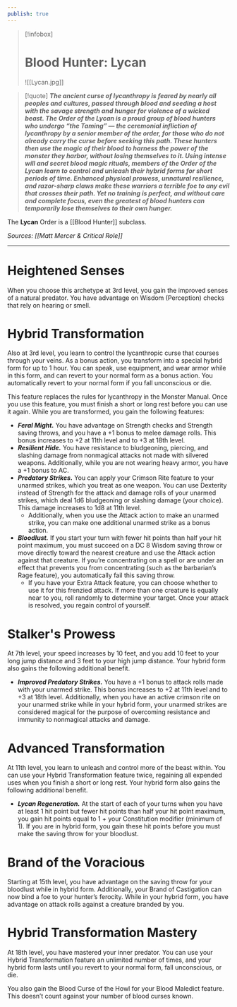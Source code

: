 ```yaml
---
publish: true
---
```

> [!infobox]
> # Blood Hunter: Lycan
> ![[Lycan.jpg]]

> [!quote]
> **_The ancient curse of lycanthropy is feared by nearly all peoples and cultures, passed through blood and seeding a host with the savage strength and hunger for violence of a wicked beast. The Order of the Lycan is a proud group of blood hunters who undergo “the Taming” — the ceremonial infliction of lycanthropy by a senior member of the order, for those who do not already carry the curse before seeking this path. These hunters then use the magic of their blood to harness the power of the monster they harbor, without losing themselves to it. Using intense will and secret blood magic rituals, members of the Order of the Lycan learn to control and unleash their hybrid forms for short periods of time. Enhanced physical prowess, unnatural resilience, and razor-sharp claws make these warriors a terrible foe to any evil that crosses their path. Yet no training is perfect, and without care and complete focus, even the greatest of blood hunters can temporarily lose themselves to their own hunger._**

The **Lycan** Order is a [[Blood Hunter]] subclass.

*Sources: [[Matt Mercer & Critical Role]]*
***
# Heightened Senses
When you choose this archetype at 3rd level, you gain the improved senses of a natural predator. You have advantage on Wisdom (Perception) checks that rely on hearing or smell.
# Hybrid Transformation
Also at 3rd level, you learn to control the lycanthropic curse that courses through your veins. As a bonus action, you transform into a special hybrid form for up to 1 hour. You can speak, use equipment, and wear armor while in this form, and can revert to your normal form as a bonus action. You automatically revert to your normal form if you fall unconscious or die.

This feature replaces the rules for lycanthropy in the Monster Manual. Once you use this feature, you must finish a short or long rest before you can use it again. While you are transformed, you gain the following features:
- **_Feral Might._** You have advantage on Strength checks and Strength saving throws, and you have a +1 bonus to melee damage rolls. This bonus increases to +2 at 11th level and to +3 at 18th level.
- **_Resilient Hide._** You have resistance to bludgeoning, piercing, and slashing damage from nonmagical attacks not made with silvered weapons. Additionally, while you are not wearing heavy armor, you have a +1 bonus to AC.
- **_Predatory Strikes._** You can apply your Crimson Rite feature to your unarmed strikes, which you treat as one weapon. You can use Dexterity instead of Strength for the attack and damage rolls of your unarmed strikes, which deal 1d6 bludgeoning or slashing damage (your choice). This damage increases to 1d8 at 11th level.
    - Additionally, when you use the Attack action to make an unarmed strike, you can make one additional unarmed strike as a bonus action.
- **_Bloodlust._** If you start your turn with fewer hit points than half your hit point maximum, you must succeed on a DC 8 Wisdom saving throw or move directly toward the nearest creature and use the Attack action against that creature. If you’re concentrating on a spell or are under an effect that prevents you from concentrating (such as the barbarian’s Rage feature), you automatically fail this saving throw.
    - If you have your Extra Attack feature, you can choose whether to use it for this frenzied attack. If more than one creature is equally near to you, roll randomly to determine your target. Once your attack is resolved, you regain control of yourself.
# Stalker's Prowess
At 7th level, your speed increases by 10 feet, and you add 10 feet to your long jump distance and 3 feet to your high jump distance. Your hybrid form also gains the following additional benefit.
- **_Improved Predatory Strikes._** You have a +1 bonus to attack rolls made with your unarmed strike. This bonus increases to +2 at 11th level and to +3 at 18th level. Additionally, when you have an active crimson rite on your unarmed strike while in your hybrid form, your unarmed strikes are considered magical for the purpose of overcoming resistance and immunity to nonmagical attacks and damage.
# Advanced Transformation
At 11th level, you learn to unleash and control more of the beast within. You can use your Hybrid Transformation feature twice, regaining all expended uses when you finish a short or long rest. Your hybrid form also gains the following additional benefit.
- **_Lycan Regeneration._** At the start of each of your turns when you have at least 1 hit point but fewer hit points than half your hit point maximum, you gain hit points equal to 1 + your Constitution modifier (minimum of 1). If you are in hybrid form, you gain these hit points before you must make the saving throw for your bloodlust.
# Brand of the Voracious
Starting at 15th level, you have advantage on the saving throw for your bloodlust while in hybrid form. Additionally, your Brand of Castigation can now bind a foe to your hunter’s ferocity. While in your hybrid form, you have advantage on attack rolls against a creature branded by you.
# Hybrid Transformation Mastery
At 18th level, you have mastered your inner predator. You can use your Hybrid Transformation feature an unlimited number of times, and your hybrid form lasts until you revert to your normal form, fall unconscious, or die.

You also gain the Blood Curse of the Howl for your Blood Maledict feature. This doesn’t count against your number of blood curses known.